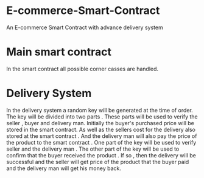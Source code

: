 # E-commerce-Smart-Contract
An E-commerce Smart Contract with advance delivery system

# Main smart contract
In the smart contract all possible corner casses are handled.

# Delivery System
In the delivery system a random key will be generated at the time of order. The key will be divided into two parts . These parts will be used to verify the seller , buyer and delivery man. Initially the buyer's purchased price will be stored in the smart contract. As well as the sellers cost for the delivery also stored at the smart contract . And the delivery man will also pay the price of the product to the smart contract . One part of the key will be used to verify seller and the delivery man . The other part of the key will be used to confirm that the buyer received the product . If so , then the delivery will be successful and the seller will get price of the product that the buyer paid and the delivery man will get his money back.
